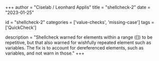 
+++
author = "Ciselab / Leonhard Applis"
title = "shellcheck-2"
date = "2023-01-25"

id = "shellcheck-2"
categories = ['value-checks', 'missing-case']
tags = ['QuickCheck']

description = "Shellcheck warned for elements within a range ([]) to be repetitive, but that also warned for wishfully repeated element such as variables. The fix is to account for dereferenced elements, such as variables, and not warn in those."
+++
